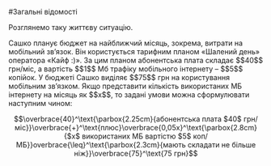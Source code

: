 #Загальні відомості

<p>Розглянемо таку життєву ситуацію.</p>

<p>Сашко планує бюджет на найближчий місяць, зокрема, витрати на мобільний зв’язок. Він користується тарифним планом «Шалений день» оператора «Кайф :)». За цим планом абонентська плата складає $$40$$ грн/міс, а вартість $$1$$ Мб трафіку мобільного інтернету – $$5$$ копійок. У бюджеті Сашко виділяє $$75$$ грн на користування мобільним зв’язком. Якщо представити кількість використаних МБ інтернету на місяць як $$x$$, то задані умови можна сформулювати наступним чином:</p>

<p align="center">$$\overbrace{40}^\text{\parbox{2.25cm}{aбонентська плата $40$ грн/міс}}\overbrace{+}^\text{плюс}\overbrace{0,05x}^\text{\parbox{2.8cm}{$x$ використаних МБ вартістю $5$ коп/МБ}}overbrace{\leq}^\text{\parbox{2.3cm}{мають складати не більше ніж}}\overbrace{75}^\text{75 грн}$$</p>